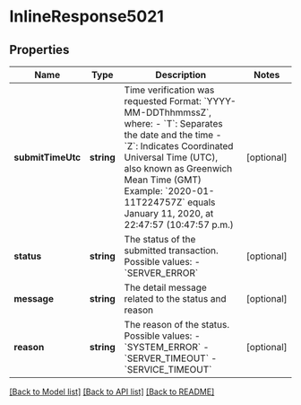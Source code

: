 # InlineResponse5021

## Properties
Name | Type | Description | Notes
------------ | ------------- | ------------- | -------------
**submitTimeUtc** | **string** | Time verification was requested  Format: &#x60;YYYY-MM-DDThhmmssZ&#x60;, where: - &#x60;T&#x60;:  Separates the date and the time - &#x60;Z&#x60;:  Indicates Coordinated Universal Time (UTC), also known as Greenwich Mean Time (GMT)  Example:  &#x60;2020-01-11T224757Z&#x60; equals January 11, 2020, at 22:47:57 (10:47:57 p.m.) | [optional] 
**status** | **string** | The status of the submitted transaction. Possible values:   - &#x60;SERVER_ERROR&#x60; | [optional] 
**message** | **string** | The detail message related to the status and reason | [optional] 
**reason** | **string** | The reason of the status.  Possible values:   - &#x60;SYSTEM_ERROR&#x60;   - &#x60;SERVER_TIMEOUT&#x60;   - &#x60;SERVICE_TIMEOUT&#x60; | [optional] 

[[Back to Model list]](../README.md#documentation-for-models) [[Back to API list]](../README.md#documentation-for-api-endpoints) [[Back to README]](../README.md)


